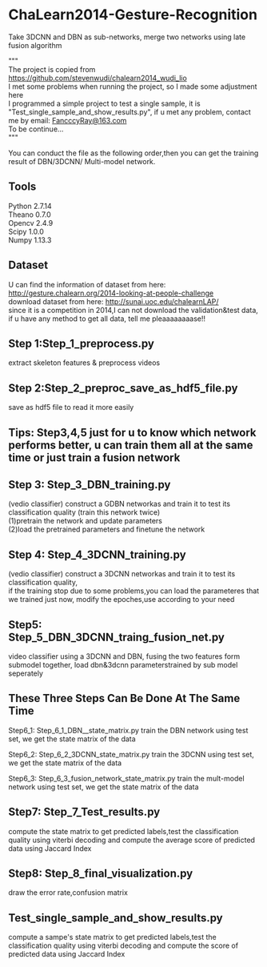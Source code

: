 # ChaLearn2014-Gesture-Recognition
Take 3DCNN and DBN as sub-networks, merge two networks using late fusion algorithm

"""<br>
The project is copied from https://github.com/stevenwudi/chalearn2014_wudi_lio <br> 
I met some problems when running the project, so I made some adjustment here<br>
I programmed a simple project to test a single sample, it is  "Test_single_sample_and_show_results.py", if u met any problem, contact me by email: FancccyRay@163.com<br>
To be continue... <br>
"""<br>

You can conduct the file as the following order,then you can get the training result of DBN/3DCNN/
Multi-model network.

Tools 
---
Python 2.7.14<br>
Theano 0.7.0<br>
Opencv 2.4.9<br>
Scipy 1.0.0<br>
Numpy 1.13.3

Dataset
----
U can find the information of dataset from here: http://gesture.chalearn.org/2014-looking-at-people-challenge <br>
download dataset from here: http://sunai.uoc.edu/chalearnLAP/ <br>
since it is a competition in 2014,I can not download the validation&test data, if u have any method to get all data, tell me pleaaaaaaaase!!


Step 1:Step_1_preprocess.py 
----
extract skeleton features & preprocess videos 

Step 2:Step_2_preproc_save_as_hdf5_file.py
----------
save as hdf5 file to read it more easily

Tips: Step3,4,5 just for u to know which network performs better, u can train them all at the same time or just train a fusion network<br>
----
Step 3: Step_3_DBN_training.py
--------
(vedio classifier) construct a GDBN networkas and train it to test its classification quality
(train this network twice)    
(1)pretrain the network and update parameters   
(2)load the pretrained parameters and finetune the network

Step 4: Step_4_3DCNN_training.py
----
(vedio classifier) construct a 3DCNN networkas and train it to test its classification quality,     
if the training stop due to some problems,you can load the parameteres that we trained just now,
modify the epoches,use according to your need

Step5: Step_5_DBN_3DCNN_traing_fusion_net.py
--
video classifier using a 3DCNN and DBN, fusing the two features form submodel together, 
load dbn&3dcnn parameterstrained by sub model seperately 

These Three Steps Can Be Done At The Same Time 
----
Step6_1: Step_6_1_DBN__state_matrix.py
train the DBN network using test set, we get the state matrix of the data 

Step6_2: Step_6_2_3DCNN_state_matrix.py
train the 3DCNN using test set, we get the state matrix of the data 

Step6_3: Step_6_3_fusion_network_state_matrix.py
train the mult-model network using test set, we get the state matrix of the data 

Step7: Step_7_Test_results.py
-----
compute the state matrix to get predicted labels,test the classification quality using 
viterbi decoding and 
compute the average score of predicted data using Jaccard Index

Step8: Step_8_final_visualization.py
-------
draw the error rate,confusion matrix 

Test_single_sample_and_show_results.py
-----
compute a sampe's state matrix to get predicted labels,test the classification quality using 
viterbi decoding and 
compute the score of predicted data using Jaccard Index

